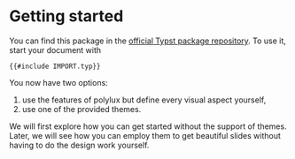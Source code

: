 # Getting started

You can find this package in the
[official Typst package repository](https://github.com/typst/packages).
To use it, start your document with
```typ
{{#include IMPORT.typ}}
```
You now have two options:
1. use the features of polylux but define every visual aspect yourself,
2. use one of the provided themes.

We will first explore how you can get started without the support of themes.
Later, we will see how you can employ them to get beautiful slides without having
to do the design work yourself.